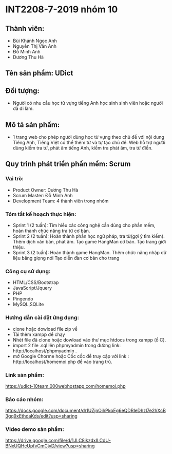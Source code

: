 # INT2208-7-2019 nhóm 10
## Thành viên:
  * Bùi Khánh Ngọc Anh
  * Nguyễn Thị Vân Anh
  * Đỗ Minh Anh
  * Dương Thu Hà
## Tên sản phẩm: UDict
## Đối tượng:
  * Người có nhu cầu học từ vựng tiếng Anh học sinh sinh viên hoặc người đã đi làm.
## Mô tả sản phẩm:
  * 1 trang web cho phép người dùng học từ vựng theo chủ đề với nội dung Tiếng Anh, Tiếng Việt có thể thêm từ và tự tạo chủ đề. Web hỗ trợ người dùng kiểm tra từ, phát âm tiếng Anh, kiểm tra phát âm, tra từ điển.
## Quy trình phát triển phần mềm: Scrum
### Vai trò:
  * Product Owner: Dương Thu Hà
  * Scrum Master: Đỗ Minh Anh
  * Development Team: 4 thành viên trong nhóm	
### Tóm tắt kế hoạch thực hiện:
  * Sprint 1 (2 tuần): Tìm hiểu các công nghệ cần dùng cho phần mềm, hoàn thành chức năng tra từ cơ bản.
  * Sprint 2 (2 tuần): Hoàn thành phần học ngữ pháp, tra từ(gợi ý tìm kiếm).
                       Thêm dịch văn bản, phát âm.
                       Tạo game HangMan cơ bản.
                       Tạo trang giới thiệu.
  * Sprint 3 (2 tuần): Hoàn thành game HangMan.
                       Thêm chức năng nhập dữ liệu băng giọng nói
                       Tạo diễn đàn cơ bản cho trang
### Công cụ sử dụng:
 * HTML/CSS/Bootstrap
 * JavaScript/Jquery
 * PHP
 * Pingendo
 * MySQL,SQLite
 ### Hướng dẫn cài đặt ứng dụng:
 * clone hoặc dowload file zip về
 * Tải thêm xampp để chạy 
 * Nhét file đã clone hoặc dowload vào thư mục htdocs trong xampp (ổ C).
 * import 2 file .sql lên phpmyadmin trong đường link: http://localhost/phpmyadmin .
 * mở Google Chorme hoặc Cốc cốc để truy cập với link : http://localhost/homemoi.php để vào trang trủ.
 ### Link sản phẩm: 
 https://udict-10team.000webhostapp.com/homemoi.php
 ### Báo cáo nhóm:
 https://docs.google.com/document/d/1UZjnOihPkoEg6eQDRIeDhzl7e2hXcB3gq9xEthdaKds/edit?usp=sharing
 ### Video demo sản phẩm:
 https://drive.google.com/file/d/1JLC8ikzdxILCdU-BNxUQHeUpfvCmCjvD/view?usp=sharing
 
